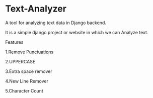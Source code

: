 # Text-Analyzer
A tool for analyzing text data in Django backend.

It is a simple django project or website in which we can Analyze text.

Features 

1.Remove Punctuations

2.UPPERCASE

3.Extra space remover

4.New Line Remover

5.Character Count
